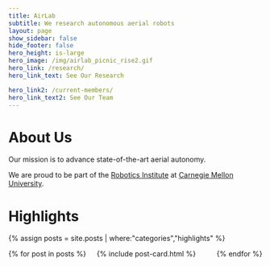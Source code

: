 ```yaml
---
title: AirLab
subtitle: We research autonomous aerial robots
layout: page
show_sidebar: false
hide_footer: false
hero_height: is-large
hero_image: /img/airlab_picnic_rise2.gif
hero_link: /research/
hero_link_text: See Our Research

hero_link2: /current-members/
hero_link_text2: See Our Team
---
```


# About Us
Our mission is to advance state-of-the-art aerial autonomy.

We are proud to be part of the [Robotics Institute](https://www.ri.cmu.edu/) at [Carnegie Mellon University](https://www.cmu.edu/).

# Highlights
{% assign posts = site.posts | where:"categories","highlights" %}
<div class="columns is-multiline">
    {% for post in posts %}
    <div class="column is-4-desktop is-6-tablet">
        {% include post-card.html %}
    </div>
    {% endfor %}
</div>
